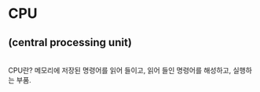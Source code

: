 CPU
========
(central processing unit)
----------------
<br>
CPU란?
메모리에 저장된 명령어를 읽어 들이고, 읽어 들인 명령어를 해성하고, 실행하는 부품.

